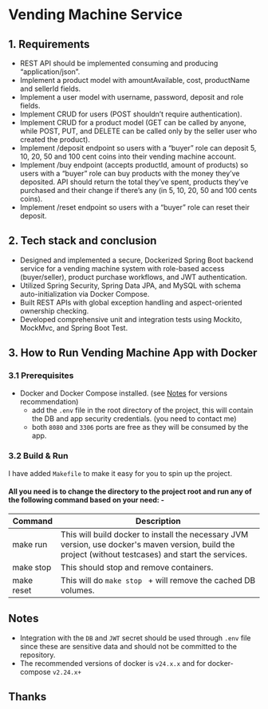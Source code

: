 #  Vending Machine Service
 ## 1. Requirements
- REST API should be implemented consuming and producing “application/json”.
- Implement a product model with amountAvailable, cost, productName and sellerId fields.
- Implement a user model with username, password, deposit and role fields.
- Implement CRUD for users (POST shouldn’t require authentication).
- Implement CRUD for a product model (GET can be called by anyone, while POST, PUT, and DELETE can be called only by the seller user who created the product).
- Implement /deposit endpoint so users with a “buyer” role can deposit 5, 10, 20, 50 and 100 cent coins into their vending machine account. 
- Implement /buy endpoint (accepts productId, amount of products) so users with a “buyer” role can buy products with the money they’ve deposited. API should return the total they’ve spent, products they’ve purchased and their change if there’s any (in 5, 10, 20, 50 and 100 cents coins).
- Implement /reset endpoint so users with a “buyer” role can reset their deposit.

## 2. Tech stack and conclusion
- Designed and implemented a secure, Dockerized Spring Boot backend service for a vending machine system with role-based access (buyer/seller), product purchase workflows, and JWT authentication. 
- Utilized Spring Security, Spring Data JPA, and MySQL with schema auto-initialization via Docker Compose.
- Built REST APIs with global exception handling and aspect-oriented ownership checking.
- Developed comprehensive unit and integration tests using Mockito, MockMvc, and Spring Boot Test.

## 3.  How to Run Vending Machine App with Docker

### 3.1 Prerequisites 
- Docker and Docker Compose installed. (see [Notes](#notes) for versions recommendation)
  - add the `.env` file in the root directory of the project, this will contain the DB and app security credentials. (you need to contact me)
  - both `8080` and  `3306` ports are free as they will be consumed by the app.

 ### 3.2 Build & Run
I have added `Makefile` to make it easy for you to spin up the project.

#### All you need is to change the directory to the project root and run any of the following command based on your need: -

| Command    | Description                                                                                                                                            |
|------------|--------------------------------------------------------------------------------------------------------------------------------------------------------|
| make run   | This will build docker to install the necessary JVM version, use docker's maven version, build the project (without testcases) and start the services. |
| make stop  | This should stop and remove containers.                                                                                                                |                                                                                                 
| make reset | This will do `make stop ` + will remove the cached DB volumes.                                                                                         |                             

## Notes
- Integration with the `DB` and `JWT` secret should be used through ```.env``` file since these are sensitive data and should not be committed to the repository.
- The recommended versions of docker is `v24.x.x` and for docker-compose `v2.24.x+`


## Thanks